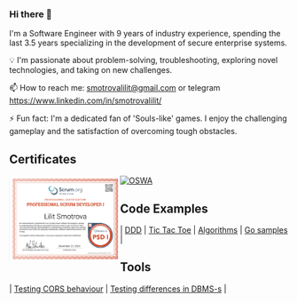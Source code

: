 ### Hi there 👋

<!--
**SmotrovaLilit/SmotrovaLilit** is a ✨ _special_ ✨ repository because its `README.md` (this file) appears on your GitHub profile.

Here are some ideas to get you started:

- 🔭 I’m currently working on ...
- 🌱 I’m currently learning ...
- 👯 I’m looking to collaborate on ...
- 🤔 I’m looking for help with ...
- 💬 Ask me about ...
- 📫 How to reach me: ...
- 😄 Pronouns: ...
- ⚡ Fun fact: ...
-->

I'm a Software Engineer with 9 years of industry experience, spending the last 3.5 years specializing in the development of secure enterprise systems.

💡 I'm passionate about problem-solving, troubleshooting, exploring novel technologies, and taking on new challenges.

📫 How to reach me: [smotrovalilit@gmail.com](mailto:smotrovalilit@gmail.com) or telegram https://www.linkedin.com/in/smotrovalilit/

⚡ Fun fact: I'm a dedicated fan of 'Souls-like' games. I enjoy the challenging gameplay and the satisfaction of overcoming tough obstacles.
## Certificates
<a href="https://www.scrum.org/user/765177">
  <img align="left" width="200"  src="ProfessionalScrumDeveloperI.png" alt="Professional Scrum Developer I" width="400" />
</a>
<a href="https://www.credential.net/7b6595a3-8baf-4225-b03c-f0c1df31db81">
  <img width="200" src="https://api.accredible.com/v1/frontend/credential_website_embed_image/badge/91471289" alt="OSWA" />
</a>

## Code Examples
 | [DDD](https://github.com/SmotrovaLilit/golang-reference-application) | 
  [Tic Tac Toe](https://github.com/SmotrovaLilit/tictactoe) | 
  [Algorithms](https://github.com/SmotrovaLilit/kata) |
  [Go samples](https://github.com/SmotrovaLilit/go-samples) |


## Tools
 | [Testing CORS behaviour](https://github.com/SmotrovaLilit/cors-sandbox) | 
  [Testing differences in DBMS-s](https://github.com/SmotrovaLilit/sql-sandbox) |



